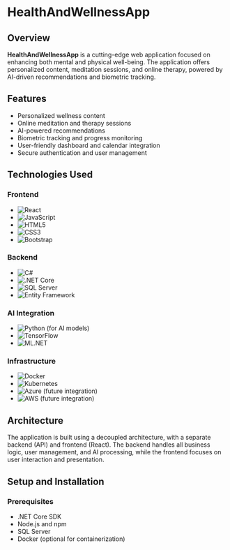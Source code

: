 # HealthAndWellnessApp

## Overview

**HealthAndWellnessApp** is a cutting-edge web application focused on enhancing both mental and physical well-being. The application offers personalized content, meditation sessions, and online therapy, powered by AI-driven recommendations and biometric tracking.

## Features

- Personalized wellness content
- Online meditation and therapy sessions
- AI-powered recommendations
- Biometric tracking and progress monitoring
- User-friendly dashboard and calendar integration
- Secure authentication and user management

## Technologies Used

### Frontend

- ![React](https://img.shields.io/badge/React-20232A?style=for-the-badge&logo=react&logoColor=61DAFB) 
- ![JavaScript](https://img.shields.io/badge/JavaScript-323330?style=for-the-badge&logo=javascript&logoColor=F7DF1E)
- ![HTML5](https://img.shields.io/badge/HTML5-E34F26?style=for-the-badge&logo=html5&logoColor=white)
- ![CSS3](https://img.shields.io/badge/CSS3-1572B6?style=for-the-badge&logo=css3&logoColor=white)
- ![Bootstrap](https://img.shields.io/badge/Bootstrap-563D7C?style=for-the-badge&logo=bootstrap&logoColor=white)

### Backend

- ![C#](https://img.shields.io/badge/C%23-239120?style=for-the-badge&logo=c-sharp&logoColor=white)
- ![.NET Core](https://img.shields.io/badge/.NET%20Core-512BD4?style=for-the-badge&logo=.net&logoColor=white)
- ![SQL Server](https://img.shields.io/badge/SQL%20Server-CC2927?style=for-the-badge&logo=microsoft-sql-server&logoColor=white)
- ![Entity Framework](https://img.shields.io/badge/Entity%20Framework-512BD4?style=for-the-badge&logo=.net&logoColor=white)

### AI Integration

- ![Python](https://img.shields.io/badge/Python-3776AB?style=for-the-badge&logo=python&logoColor=white) (for AI models)
- ![TensorFlow](https://img.shields.io/badge/TensorFlow-FF6F00?style=for-the-badge&logo=tensorflow&logoColor=white)
- ![ML.NET](https://img.shields.io/badge/ML.NET-5C2D91?style=for-the-badge&logo=dotnet&logoColor=white)

### Infrastructure

- ![Docker](https://img.shields.io/badge/Docker-2496ED?style=for-the-badge&logo=docker&logoColor=white)
- ![Kubernetes](https://img.shields.io/badge/Kubernetes-326CE5?style=for-the-badge&logo=kubernetes&logoColor=white)
- ![Azure](https://img.shields.io/badge/Azure-0078D4?style=for-the-badge&logo=microsoft-azure&logoColor=white) (future integration)
- ![AWS](https://img.shields.io/badge/AWS-232F3E?style=for-the-badge&logo=amazon-aws&logoColor=white) (future integration)

## Architecture

The application is built using a decoupled architecture, with a separate backend (API) and frontend (React). The backend handles all business logic, user management, and AI processing, while the frontend focuses on user interaction and presentation.

## Setup and Installation

### Prerequisites

- .NET Core SDK
- Node.js and npm
- SQL Server
- Docker (optional for containerization)

